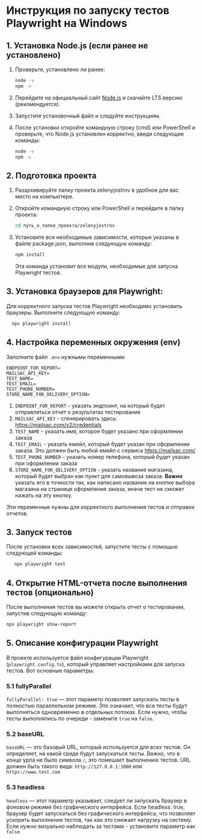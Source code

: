 # Инструкция по запуску тестов Playwright на Windows

## 1. Установка Node.js (если ранее не установлено)
1. Проверьте, установлено ли ранее:
   ```bash
   node -v
   npm -v
   ````
2. Перейдите на официальный сайт [Node.js](https://nodejs.org/en/) и скачайте LTS версию (рекомендуется).
3. Запустите установочный файл и следуйте инструкциям.
4. После установки откройте командную строку (cmd) или PowerShell и проверьте, что Node.js установлен корректно, введя следующие команды:

   ```bash
   node -v
   npm -v

## 2. Подготовка проекта

1. Разархивируйте папку проекта zelenyjostrov в удобное для вас место на компьютере.
2. Откройте командную строку или PowerShell и перейдите в папку проекта:

   ```bash
   cd путь_к_папке_проекта/zelenyjostrov
3. Установите все необходимые зависимости, которые указаны в файле package.json, выполнив следующую команду:

   ```bash
   npm install  
   ```
   Эта команда установит все модули, необходимые для запуска Playwright тестов.



## 3. Установка браузеров для Playwright:
   
Для корректного запуска тестов Playwright необходимо установить браузеры. Выполните следующую команду:

```bash
  npx playwright install
```

## 4. Настройка переменных окружения (env)

   Заполните файл `.env` нужными переменными:
   ```
   ENDPOINT_FOR_REPORT=
   MAILSAC_API_KEY=
   TEST_NAME=
   TEST_EMAIL=
   TEST_PHONE_NUMBER=
   STORE_NAME_FOR_DELIVERY_OPTION=
   ```
   1. `ENDPOINT_FOR_REPORT` - указать эндпоинт, на который будет отправляться отчет о результатах тестирования
   2. `MAILSAC_API_KEY` - сгенерировать здесь: https://mailsac.com/v2/credentials
   3. `TEST_NAME` - указать имя, которое будет указано при оформлении заказа
   4. `TEST_EMAIL` - указать емейл, который будет указан при оформлении заказа. Это должен быть любой емейл с сервиса https://mailsac.com/
   5. `TEST_PHONE_NUMBER` - указать номер телефона, который будет указан при оформлении заказа
   6. `STORE_NAME_FOR_DELIVERY_OPTION` - указать название магазина, который будет выбран как пункт для самовывоза заказа. **Важно** указать его в точности так, как написано название на кнопке выбора магазина на странице оформления заказа, иначе тест не сможет нажать на эту кнопку.
      
   Эти переменные нужны для корректного выполнения тестов и отправки отчетов.


## 3. Запуск тестов

После установки всех зависимостей, запустите тесты с помощью следующей команды:
```bash
   npx playwright test
```
## 4. Открытие HTML-отчета после выполнения тестов (опционально)

После выполнения тестов вы можете открыть отчет о тестировании, запустив следующую команду:
```bash
npx playwright show-report
```

## 5. Описание конфигурации Playwright

В проекте используется файл конфигурации Playwright (`playwright.config.ts`), который управляет настройками для запуска тестов. Вот основные параметры:

### 5.1 fullyParallel

  `fullyParallel: true` — этот параметр позволяет запускать тесты в полностью параллельном режиме. Это означает, что все тесты будут выполняться одновременно в отдельных потоках. Если нужно, чтобы тесты выполнялись по очереди - замените `true` на `false`.

### 5.2 baseURL
  `baseURL` — это базовый URL, который используется для всех тестов. Он определяет, на какой среде будут запускаться тесты. Важно, что в конце урла не было символа `/`, это помешает выполнению тестов. URL должен быть такого вида: `http://127.0.0.1:3000` или `https://www.test.com`

### 5.3 headless
`headless` — этот параметр указывает, следует ли запускать браузер в фоновом режиме без графического интерфейса. Если headless: true, браузер будет запускаться без графического интерфейса, что позволяет ускорить выполнение тестов, так как это снижает нагрузку на систему. Если нужно визуально наблюдать за тестами - установите параметр как `false`